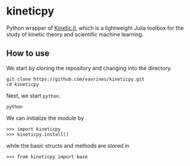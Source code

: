 # kineticpy

Python wrapper of [Kinetic.jl](https://github.com/vavrines/Kinetic.jl), which is a lightweight Julia toolbox for the study of kinetic theory and scientific machine learning.

## How to use
We start by cloning the repository and changing into the directory.
    
    git clone https://github.com/vavrines/kineticpy.git
    cd kineticpy
    
Next, we start `python`.
    
    python

We can initialize the module by
    
```pycon
>>> import kineticpy
>>> kineticpy.install()
```

while the basic structs and methods are stored in 

```pycon
>>> from kineticpy import base
```
